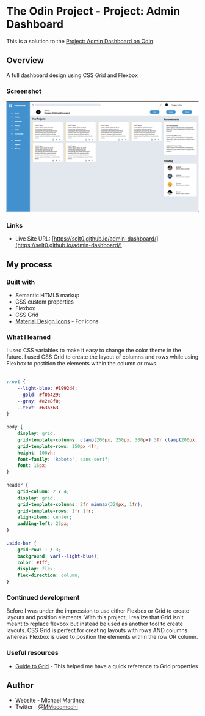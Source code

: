 # The Odin Project - Project: Admin Dashboard

This is a solution to the [Project: Admin Dashboard on Odin](https://www.theodinproject.com/lessons/node-path-intermediate-html-and-css-admin-dashboard). 

## Overview

A full dashboard design using CSS Grid and Flexbox

### Screenshot

![](./assets/Screen%20Shot%202022-07-04%20at%2010.28.57%20AM.png)

### Links

- Live Site URL: [https://selt0.github.io/admin-dashboard/](https://selt0.github.io/admin-dashboard/)

## My process

### Built with

- Semantic HTML5 markup
- CSS custom properties
- Flexbox
- CSS Grid
- [Material Design Icons](https://materialdesignicons.com/) - For icons

### What I learned

I used CSS variables to make it easy to change the color theme in the future. I used CSS Grid to create the layout of columns and rows while using Flexbox to postition the elements within the column or rows.

```css

:root {
    --light-blue: #1992d4;
    --gold: #f0b429;
    --gray: #e2e8f0;
    --text: #636363
}

body {
    display: grid;
    grid-template-columns: clamp(200px, 250px, 300px) 3fr clamp(200px, 250px, 300px);
    grid-template-rows: 150px 4fr;
    height: 100vh;
    font-family: 'Roboto', sans-serif;
    font: 16px;
}

header {
    grid-column: 2 / 4;
    display: grid;
    grid-template-columns: 2fr minmax(320px, 1fr);
    grid-template-rows: 1fr 1fr;
    align-items: center;
    padding-left: 25px;
}

.side-bar {
    grid-row: 1 / 3;
    background: var(--light-blue);
    color: #fff;
    display: flex;
    flex-direction: column;
}
```

### Continued development

Before I was under the impression to use either Flexbox or Grid to create layouts and position elements. With this project, I realize that Grid isn't meant to replace flexbox but instead be used as another tool to create layouts. CSS Grid is perfect for creating layouts with rows AND columns whereas Flexbox is used to position the elements within the row OR column.

### Useful resources

- [Guide to Grid](https://css-tricks.com/snippets/css/complete-guide-grid/) - This helped me have a quick reference to Grid properties

## Author

- Website - [Michael Martinez](https://michael-martinez.netlify.app/)
- Twitter - [@MMocomochi](https://twitter.com/MMocomochi)